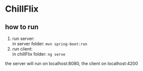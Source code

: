 # ChillFlix

## how to run

1. run server:  
    in server folder: `mvn spring-boot:run`
2. run client:  
    in chillFlix folder: `ng serve`

the server will run on localhost:8080, the client on localhost:4200

